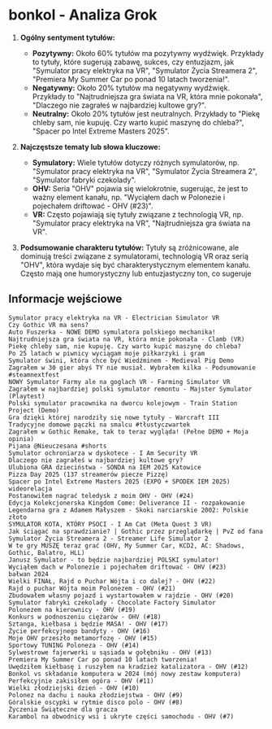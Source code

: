 # bonkol - Analiza Grok

1. **Ogólny sentyment tytułów:**
   - **Pozytywny:** Około 60% tytułów ma pozytywny wydźwięk. Przykłady to tytuły, które sugerują zabawę, sukces, czy entuzjazm, jak "Symulator pracy elektryka na VR", "Symulator Życia Streamera 2", "Premiera My Summer Car po ponad 10 latach tworzenia!".
   - **Negatywny:** Około 20% tytułów ma negatywny wydźwięk. Przykłady to "Najtrudniejsza gra świata na VR, która mnie pokonała", "Dlaczego nie zagrałeś w najbardziej kultowe gry?".
   - **Neutralny:** Około 20% tytułów jest neutralnych. Przykłady to "Piekę chleby sam, nie kupuję. Czy warto kupić maszynę do chleba?", "Spacer po Intel Extreme Masters 2025".

2. **Najczęstsze tematy lub słowa kluczowe:**
   - **Symulatory:** Wiele tytułów dotyczy różnych symulatorów, np. "Symulator pracy elektryka na VR", "Symulator Życia Streamera 2", "Symulator fabryki czekolady".
   - **OHV:** Seria "OHV" pojawia się wielokrotnie, sugerując, że jest to ważny element kanału, np. "Wyciąłem dach w Polonezie i pojechałem driftować - OHV (#23)".
   - **VR:** Często pojawiają się tytuły związane z technologią VR, np. "Symulator pracy elektryka na VR", "Najtrudniejsza gra świata na VR".

3. **Podsumowanie charakteru tytułów:**
   Tytuły są zróżnicowane, ale dominują treści związane z symulatorami, technologią VR oraz serią "OHV", która wydaje się być charakterystycznym elementem kanału. Często mają one humorystyczny lub entuzjastyczny ton, co sugeruje

## Informacje wejściowe
```
Symulator pracy elektryka na VR - Electrician Simulator VR
Czy Gothic VR ma sens?
Auto Fuszerka - NOWE DEMO symulatora polskiego mechanika!
Najtrudniejsza gra świata na VR, która mnie pokonała - Clamb (VR)
Piekę chleby sam, nie kupuję. Czy warto kupić maszynę do chleba?
Po 25 latach w piwnicy wyciągam moje piłkarzyki i gram
Symulator świni, która chce być Wiedźminem - Medieval Pig Demo
Zagrałem w 30 gier abyś TY nie musiał. Wybrałem kilka - Podsumowanie #steamnextfest
NOWY Symulator Farmy ale na goglach VR - Farming Simulator VR
Zagrałem w najbardziej polski symulator remontu - Majster Symulator (Playtest)
Polski symulator pracownika na dworcu kolejowym - Train Station Project (Demo)
Gra dzięki której narodziły się nowe tytuły - Warcraft III
Tradycyjne domowe pączki na smalcu #tłustyczwartek
Zagrałem w Gothic Remake, tak to teraz wygląda! (Pełne DEMO + Moja opinia)
Pijana @Nieuczesana #shorts
Symulator ochroniarza w dyskotece - I Am Security VR
Dlaczego nie zagrałeś w najbardziej kultowe gry?
Ulubiona GRA dzieciństwa - SONDA na IEM 2025 Katowice
Pizza Day 2025 (137 streamerów piecze Pizzę)
Spacer po Intel Extreme Masters 2025 (EXPO + SPODEK IEM 2025) wideorelacja
Postanowiłem nagrać teledysk z moim OHV - OHV (#24)
Edycja Kolekcjonerska Kingdom Come: Deliverance II - rozpakowanie
Legendarna gra z Adamem Małyszem - Skoki narciarskie 2002: Polskie złoto
SYMULATOR KOTA, KTÓRY PSOCI - I Am Cat (Meta Quest 3 VR)
Jak ściągać na sprawdzianie? | Gothic przez przeglądarkę | PvZ od fana
Symulator Życia Streamera 2 - Streamer Life Simulator 2
W te gry MUSZĘ teraz grać (OHV, My Summer Car, KCD2, AC: Shadows, Gothic, Balatro, HLL)
Janusz Symulator - to będzie najbardziej POLSKI symulator!
Wyciąłem dach w Polonezie i pojechałem driftować - OHV (#23)
bałwan 2024
Wielki FINAŁ, Rajd o Puchar Wójta i co dalej? - OHV (#22)
Rajd o puchar Wójta moim Polonezem - OHV (#21)
Zbudowałem własny pojazd i wystartowałem w rajdzie - OHV (#20)
Symulator fabryki czekolady - Chocolate Factory Simulator
Polonezem na kierownicy - OHV (#19)
Konkurs w podnoszeniu ciężarów - OHV (#18)
Sztanga, kiełbasa i będzie MASA! - OHV (#17)
Życie perfekcyjnego bandyty - OHV (#16)
Moje OHV przeszło metamorfozę - OHV (#15)
Sportowy TUNING Poloneza - OHV (#14)
Sylwestrowe fajerwerki u sąsiada w gołębniku - OHV (#13)
Premiera My Summer Car po ponad 10 latach tworzenia!
Uwędziłem kiełbasę i ruszyłem na kradzież katalizatora - OHV (#12)
Bonkol vs składanie komputera w 2024 (mój nowy zestaw komputera)
Perfekcyjnie zakisiłem ogóra - OHV (#11)
Wielki złodziejski dzień - OHV (#10)
Polonez na dachu i nauka złodziejstwa - OHV (#9)
Góralskie oscypki w rytmie disco polo - OHV (#8)
Życzenia Świąteczne dla gracza
Karambol na obwodnicy wsi i ukryte części samochodu - OHV (#7)
```
